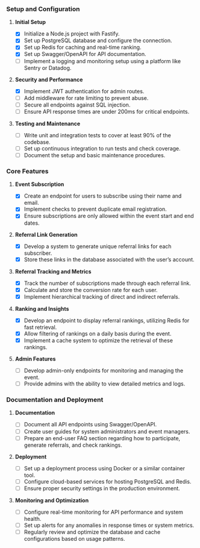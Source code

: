 ### Setup and Configuration

1. **Initial Setup**

   - [x] Initialize a Node.js project with Fastify.
   - [x] Set up PostgreSQL database and configure the connection.
   - [x] Set up Redis for caching and real-time ranking.
   - [x] Set up Swagger/OpenAPI for API documentation.
   - [ ] Implement a logging and monitoring setup using a platform like Sentry or Datadog.

2. **Security and Performance**

   - [x] Implement JWT authentication for admin routes.
   - [ ] Add middleware for rate limiting to prevent abuse.
   - [ ] Secure all endpoints against SQL injection.
   - [ ] Ensure API response times are under 200ms for critical endpoints.

3. **Testing and Maintenance**
   - [ ] Write unit and integration tests to cover at least 90% of the codebase.
   - [ ] Set up continuous integration to run tests and check coverage.
   - [ ] Document the setup and basic maintenance procedures.

### Core Features

1. **Event Subscription**

   - [x] Create an endpoint for users to subscribe using their name and email.
   - [x] Implement checks to prevent duplicate email registration.
   - [x] Ensure subscriptions are only allowed within the event start and end dates.

2. **Referral Link Generation**

   - [x] Develop a system to generate unique referral links for each subscriber.
   - [x] Store these links in the database associated with the user’s account.

3. **Referral Tracking and Metrics**

   - [x] Track the number of subscriptions made through each referral link.
   - [x] Calculate and store the conversion rate for each user.
   - [x] Implement hierarchical tracking of direct and indirect referrals.

4. **Ranking and Insights**

   - [x] Develop an endpoint to display referral rankings, utilizing Redis for fast retrieval.
   - [x] Allow filtering of rankings on a daily basis during the event.
   - [x] Implement a cache system to optimize the retrieval of these rankings.

5. **Admin Features**
   - [ ] Develop admin-only endpoints for monitoring and managing the event.
   - [ ] Provide admins with the ability to view detailed metrics and logs.

### Documentation and Deployment

1. **Documentation**

   - [ ] Document all API endpoints using Swagger/OpenAPI.
   - [ ] Create user guides for system administrators and event managers.
   - [ ] Prepare an end-user FAQ section regarding how to participate, generate referrals, and check rankings.

2. **Deployment**

   - [ ] Set up a deployment process using Docker or a similar container tool.
   - [ ] Configure cloud-based services for hosting PostgreSQL and Redis.
   - [ ] Ensure proper security settings in the production environment.

3. **Monitoring and Optimization**
   - [ ] Configure real-time monitoring for API performance and system health.
   - [ ] Set up alerts for any anomalies in response times or system metrics.
   - [ ] Regularly review and optimize the database and cache configurations based on usage patterns.
